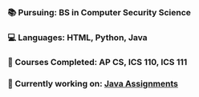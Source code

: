 ### 📚 Pursuing: BS in Computer Security Science
### 💻 Languages: HTML, Python, Java
### 📂 Courses Completed: AP CS, ICS 110, ICS 111
### 📑 Currently working on: [Java Assignments](https://github.com/hnlcory/ICS211/tree/master/clparker/src/edu/ics211)




<!--
**hnlcory/hnlcory** is a ✨ _special_ ✨ repository because its `README.md` (this file) appears on your GitHub profile.
[![Spotify](https://novatorem.hnlcory.vercel.app/api/spotify)](https://open.spotify.com/user/USER_NAME) 
Here are some ideas to get you started:

- 🔭 I’m currently working on ...
- 🌱 I’m currently learning ...
- 👯 I’m looking to collaborate on ...
- 🤔 I’m looking for help with ...
- 💬 Ask me about ...
- 📫 How to reach me: ...
- 😄 Pronouns: ...
- ⚡ Fun fact: ...
-->
